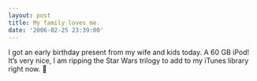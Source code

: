 ```yaml
---
layout: post
title: My family loves me.
date: '2006-02-25 23:39:00'
---
```


I got an early birthday present from my wife and kids today. A 60 GB iPod! It’s very nice, I am ripping the Star Wars trilogy to add to my iTunes library right now. 🙂